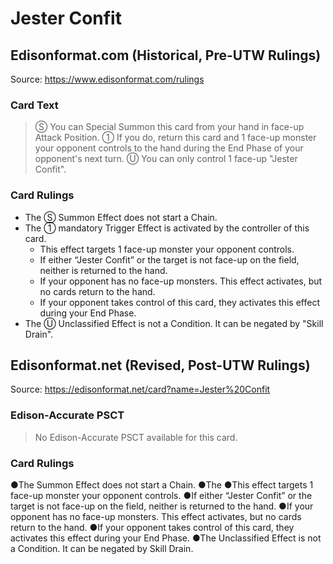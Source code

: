 # Jester Confit

## Edisonformat.com (Historical, Pre-UTW Rulings)

Source: https://www.edisonformat.com/rulings

### Card Text

> Ⓢ You can Special Summon this card from your hand in face-up Attack Position. ① If you do, return this card and 1 face-up monster your opponent controls to the hand during the End Phase of your opponent's next turn. Ⓤ You can only control 1 face-up "Jester Confit".

### Card Rulings

*   The Ⓢ Summon Effect does not start a Chain.
*   The ① mandatory Trigger Effect is activated by the controller of this card.
    *   This effect targets 1 face-up monster your opponent controls.
    *   If either “Jester Confit” or the target is not face-up on the field, neither is returned to the hand.
    *   If your opponent has no face-up monsters. This effect activates, but no cards return to the hand.
    *   If your opponent takes control of this card, they activates this effect during your End Phase.
*   The Ⓤ Unclassified Effect is not a Condition. It can be negated by "Skill Drain".

## Edisonformat.net (Revised, Post-UTW Rulings)

Source: https://edisonformat.net/card?name=Jester%20Confit

### Edison-Accurate PSCT

> No Edison-Accurate PSCT available for this card.

### Card Rulings

●The Summon Effect does not start a Chain.
●The ●This effect targets 1 face-up monster your opponent controls.
●If either “Jester Confit” or the target is not face-up on the field, neither is returned to the hand.
●If your opponent has no face-up monsters. This effect activates, but no cards return to the hand.
●If your opponent takes control of this card, they activates this effect during your End Phase.
●The Unclassified Effect is not a Condition. It can be negated by Skill Drain.
            